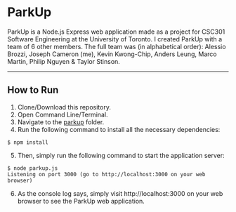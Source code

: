 # ParkUp
ParkUp is a Node.js Express web application made as a project for CSC301 Software Engineering at the University of Toronto.
I created ParkUp with a team of 6 other members.
The full team was (in alphabetical order): Alessio Brozzi, Joseph Cameron (me), Kevin Kwong-Chip, Anders Leung, Marco Martin, Philip Nguyen & Taylor Stinson.

---

## How to Run

1. Clone/Download this repository.
2. Open Command Line/Terminal.
3. Navigate to the [parkup](parkup) folder.
4. Run the following command to install all the necessary dependencies:
```
$ npm install
```
5. Then, simply run the following command to start the application server:
```
$ node parkup.js
Listening on port 3000 (go to http://localhost:3000 on your web browser)
```
6. As the console log says, simply visit http://localhost:3000 on your web browser to see the ParkUp web application.
